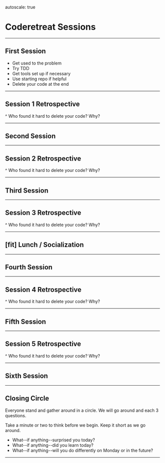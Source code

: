 autoscale: true

# Coderetreat Sessions

---

## First Session

* Get used to the problem
* Try TDD 
* Get tools set up if necessary 
* Use starting repo if helpful
* Delete your code at the end


---

## Session 1 Retrospective

^ Who found it hard to delete your code? Why?

---

## Second Session

---

## Session 2 Retrospective

^ Who found it hard to delete your code? Why?

---

## Third Session

---

## Session 3 Retrospective

^ Who found it hard to delete your code? Why?

---

## [fit] Lunch / Socialization

---

## Fourth Session

---

## Session 4 Retrospective

^ Who found it hard to delete your code? Why?

---

## Fifth Session

---

## Session 5 Retrospective

^ Who found it hard to delete your code? Why?

---

## Sixth Session

---

## Closing Circle

Everyone stand and gather around in a circle. We will go around and each 3 questions.

Take a minute or two to think before we begin. Keep it short as we go around.

* What--if anything--surprised you today?
* What--if anything--did you learn today?
* What--if anything--will you do differently on Monday or in the future?

---
